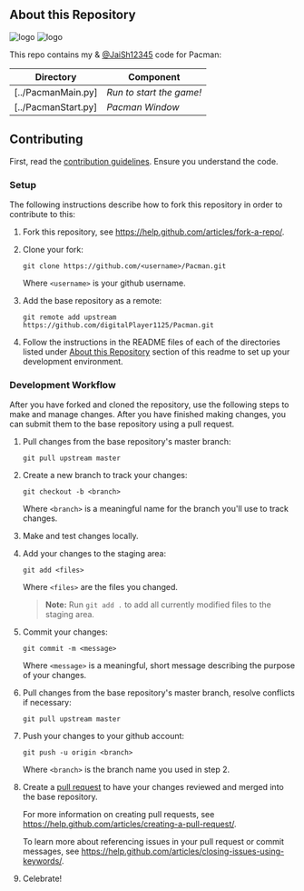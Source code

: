 ## About this Repository

![logo](https://www.pygame.org/images/logo_lofi.png) ![logo](https://img.icons8.com/color/64/000000/python.png) 


This repo contains my & [@JaiSh12345](https://github.com/JaiSh12345) code for Pacman:

|Directory               |Component|
|------------------------|-----------------------------------------------|
|[../PacmanMain.py]      |*Run to start the game!*|
|[../PacmanStart.py]     |*Pacman Window*|


## Contributing

First, read the [contribution guidelines](CONTRIBUTING.md). Ensure you understand the code.
### Setup

The following instructions describe how to fork this repository in order 
to contribute to this:

1. Fork this repository, see <https://help.github.com/articles/fork-a-repo/>.

2. Clone your fork:
    
    `git clone https://github.com/<username>/Pacman.git`
    
    Where `<username>` is your github username.

3. Add the base repository as a remote:
    
    `git remote add upstream https://github.com/digitalPlayer1125/Pacman.git`

4. Follow the instructions in the README files of each of the directories listed under [About this Repository](#about-this-repository) section of this readme to set up your development environment.

### Development Workflow

After you have forked and cloned the repository, use the following steps to
make and manage changes. After you have finished making changes, you can 
submit them to the base repository using a pull request. 

1. Pull changes from the base repository's master branch:
    
    `git pull upstream master`

1. Create a new branch to track your changes:
    
    `git checkout -b <branch>`
    
    Where `<branch>` is a meaningful name for the branch you'll use to track
    changes.

1. Make and test changes locally.

1. Add your changes to the staging area:
    
    `git add <files>`
    
    Where `<files>` are the files you changed.
    
    > **Note:** Run `git add .` to add all currently modified files to the staging area.

1. Commit your changes:
    
    `git commit -m <message>`
    
    Where `<message>` is a meaningful, short message describing the purpose of
    your changes.

1. Pull changes from the base repository's master branch, resolve conflicts if
   necessary:
      
    `git pull upstream master`

1. Push your changes to your github account:
    
    `git push -u origin <branch>`
    
    Where `<branch>` is the branch name you used in step 2.

1. Create a [pull request](https://help.github.com/articles/about-pull-requests/) to have your changes reviewed and merged into the base 
repository.

    For more information on creating pull requests, see <https://help.github.com/articles/creating-a-pull-request/>. 
    
    To learn more about referencing issues in your pull request or commit messages, see <https://help.github.com/articles/closing-issues-using-keywords/>.

1. Celebrate!
